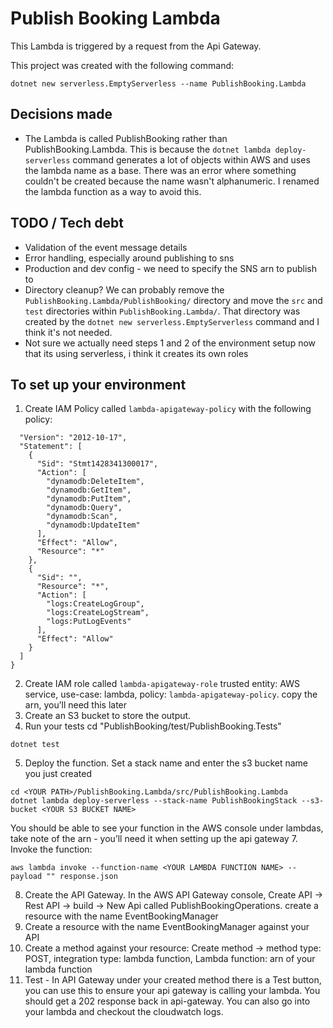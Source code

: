 # Publish Booking Lambda

This Lambda is triggered by a request from the Api Gateway.

This project was created with the following command: 
```
dotnet new serverless.EmptyServerless --name PublishBooking.Lambda
```

## Decisions made
* The Lambda is called PublishBooking rather than PublishBooking.Lambda. This is because the `dotnet lambda deploy-serverless` command generates a lot of objects within AWS and uses the lambda name as a base. There was an error where something couldn't be created because the name wasn't alphanumeric. I renamed the lambda function as a way to avoid this.

## TODO / Tech debt
* Validation of the event message details
* Error handling, especially around publishing to sns
* Production and dev config - we need to specify the SNS arn to publish to
* Directory cleanup? We can probably remove the `PublishBooking.Lambda/PublishBooking/` directory and move the `src` and `test` directories within `PublishBooking.Lambda/`. That directory was created by the `dotnet new serverless.EmptyServerless` command and I think it's not needed. 
* Not sure we actually need steps 1 and 2 of the environment setup now that its using serverless, i think it creates its own roles

## To set up your environment
1. Create IAM Policy called `lambda-apigateway-policy` with the following policy: 
```{
  "Version": "2012-10-17",
  "Statement": [
    {
      "Sid": "Stmt1428341300017",
      "Action": [
        "dynamodb:DeleteItem",
        "dynamodb:GetItem",
        "dynamodb:PutItem",
        "dynamodb:Query",
        "dynamodb:Scan",
        "dynamodb:UpdateItem"
      ],
      "Effect": "Allow",
      "Resource": "*"
    },
    {
      "Sid": "",
      "Resource": "*",
      "Action": [
        "logs:CreateLogGroup",
        "logs:CreateLogStream",
        "logs:PutLogEvents"
      ],
      "Effect": "Allow"
    }
  ]
}
```

2. Create IAM role called `lambda-apigateway-role`
   trusted entity: AWS service, use-case: lambda, policy: `lambda-apigateway-policy`. copy the arn, you’ll need this later 
3. Create an S3 bucket to store the output.
4. Run your tests cd "PublishBooking/test/PublishBooking.Tests" 
```
dotnet test
```
5. Deploy the function. Set a stack name and enter the s3 bucket name you just created
```dotnet lambda deploy-serverless PublishBooking 
cd <YOUR PATH>/PublishBooking.Lambda/src/PublishBooking.Lambda
dotnet lambda deploy-serverless --stack-name PublishBookingStack --s3-bucket <YOUR S3 BUCKET NAME>
```
You should be able to see your function in the AWS console under lambdas, take note of the arn - you’ll need it when setting up the api gateway
7. Invoke the function:
```
aws lambda invoke --function-name <YOUR LAMBDA FUNCTION NAME> --payload "" response.json
```
8. Create the API Gateway. In the AWS API Gateway console, Create API -> Rest API -> build -> New Api called PublishBookingOperations.  create a resource with the name EventBookingManager
9. Create a resource with the name EventBookingManager against your API
9. Create a method against your resource: Create method -> method type: POST, integration type: lambda function, Lambda function: arn of your lambda function
10. Test - In API Gateway under your created method there is a Test button, you can use this to ensure your api gateway is calling your lambda. You should get a 202 response back in api-gateway. You can also go into your lambda and checkout the cloudwatch logs.
